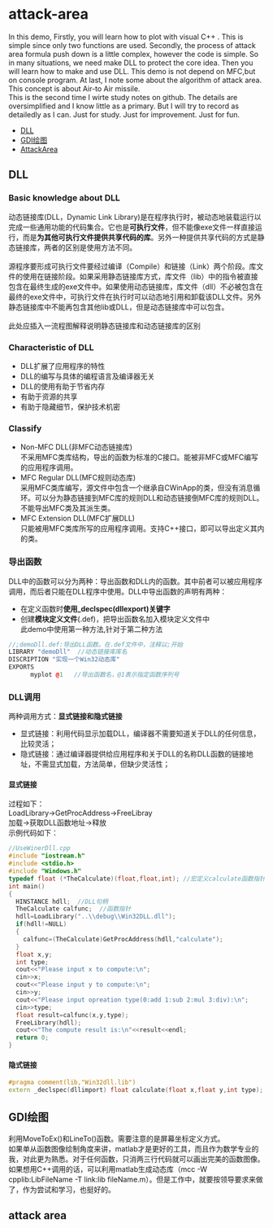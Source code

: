 # attack-area
In this demo, Firstly, you will learn how to plot with visual C++ . This is simple since only two functions are used. Secondly, the process of attack area formula push down is a little complex, however the code is simple. So in many situations, we need make DLL to protect the core idea. Then you will learn how to make and use DLL. This demo is not depend on MFC,but on console program. At last, I note some about the algorithm of attack area.  This concept is about Air-to Air missile.
<br>This is the second time I wirte study notes on github. The details are oversimplified and I know little as a primary. But I will try to record as detailedly as I can. Just for study. Just for improvement. Just for fun.
<br>
* [DLL](https://github.com/MolianWH/attack-area/blob/master/README.md#dll)
* [GDI绘图](https://github.com/MolianWH/attack-area/blob/master/README.md#gdi绘图)
* [AttackArea](https://github.com/MolianWH/attack-area/blob/master/README.md##attack-area-1)
## DLL
### Basic knowledge about DLL
动态链接库(DLL，Dynamic Link Library)是在程序执行时，被动态地装载运行以完成一些通用功能的代码集合。它也是**可执行文件**，但不能像exe文件一样直接运行，而是**为其他可执行文件提供共享代码的库**。另外一种提供共享代码的方式是静态链接库，两者的区别是使用方法不同。
<br>
<br>源程序要形成可执行文件要经过编译（Compile）和链接（Link）两个阶段。库文件的使用在链接阶段。如果采用静态链接库方式，库文件（lib）中的指令被直接包含在最终生成的exe文件中。如果使用动态链接库，库文件（dll）不必被包含在最终的exe文件中，可执行文件在执行时可以动态地引用和卸载该DLL文件。另外静态链接库中不能再包含其他lib或DLL，但是动态链接库中可以包含。
<br>
<br>此处应插入一流程图解释说明静态链接库和动态链接库的区别
### Characteristic of DLL
* DLL扩展了应用程序的特性
* DLL的编写与具体的编程语言及编译器无关
* DLL的使用有助于节省内存
* 有助于资源的共享
* 有助于隐藏细节，保护技术机密
### Classify
* Non-MFC DLL(非MFC动态链接库)
<br>不采用MFC类库结构，导出的函数为标准的C接口。能被非MFC或MFC编写的应用程序调用。
* MFC Regular DLL(MFC规则动态库)
<br>采用MFC类库编写，源文件中包含一个继承自CWinApp的类，但没有消息循环。可以分为静态链接到MFC库的规则DLL和动态链接倒MFC库的规则DLL。不能导出MFC类及其派生类。
* MFC Extension DLL(MFC扩展DLL)
<br>只能被用MFC类库所写的应用程序调用。支持C++接口，即可以导出定义其内的类。
### 导出函数
DLL中的函数可以分为两种：导出函数和DLL内的函数。其中前者可以被应用程序调用，而后者只能在DLL程序中使用。DLL中导出函数的声明有两种：
* 在定义函数时**使用_declspec(dllexport)关键字**
* 创建**模块定义文件**(.def)，把导出函数名加入模块定义文件中
<br>此demo中使用第一种方法,针对于第二种方法
```cpp
//;demoDll.def:导出DLL函数。在.def文件中，注释以;开始
LIBRARY "demoDll"  //动态链接库库名
DISCRIPTION "实现一个Win32动态库"
EXPORTS
      myplot @1   //导出函数名，@1表示指定函数序列号
```
### DLL调用
两种调用方式：**显式链接和隐式链接**
* 显式链接：利用代码显示加载DLL，编译器不需要知道关于DLL的任何信息，比较灵活；
* 隐式链接：通过编译器提供给应用程序和关于DLL的名称DLL函数的链接地址，不需显式加载，方法简单，但缺少灵活性；
#### 显式链接
过程如下：
<br>LoadLibrary->GetProcAddress->FreeLibray
<br>加载->获取DLL函数地址->释放
<br>示例代码如下：
```cpp
//UseWinerDll.cpp
#include "iostream.h"
#include <stdio.h>
#include "Windows.h"
typedef float (*TheCalculate)(float,float,int); //宏定义calculate函数指针类型
int main()
{
  HINSTANCE hdll;  //DLL句柄
  TheCalculate calfunc;  //函数指针
  hdll=LoadLibrary("..\\debug\\Win32DLL.dll");
  if(hdll!=NULL)
  {
    calfunc=(TheCalculate)GetProcAddress(hdll,"calculate");
  }
  float x,y;
  int type;
  cout<<"Please input x to compute:\n";
  cin>>x;
  cout<<"Please input y to compute:\n";
  cin>>y;
  cout<<"Please input opreation type(0:add 1:sub 2:mul 3:div):\n";
  cin>>type;
  float result=calfunc(x,y,type);
  FreeLibrary(hdll);
  cout<<"The compute result is:\n"<<result<<endl;
  return 0;
}
```
#### 隐式链接
```cpp
#pragma comment(lib,"Win32dll.lib")
extern _declspec(dllimport) float calculate(float x,float y,int type);
```
## GDI绘图
利用MoveToEx()和LineTo()函数。需要注意的是屏幕坐标定义方式。
<br>如果单从函数图像绘制角度来讲，matlab才是更好的工具，而且作为数学专业的我，对此更为熟悉。对于任何函数，只消两三行代码就可以画出完美的函数图像。如果想用C++调用的话，可以利用matlab生成动态库（mcc -W cpplib:LibFileName -T link:lib fileName.m）。但是工作中，就要按领导要求来做了，作为尝试和学习，也挺好的。
## attack area
